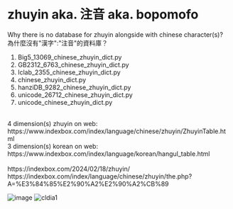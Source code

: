 # zhuyin aka. 注音 aka. bopomofo
Why there is no database for zhuyin alongside with chinese character(s)?<br>
為什麼沒有"漢字":"注音"的資料庫？</br>
1. Big5_13069_chinese_zhuyin_dict.py<br>
2. GB2312_6763_chinese_zhuyin_dict.py</br>
3. lclab_2355_chinese_zhuyin_dict.py</br>
4. chinese_zhuyin_dict.py</br>
5. hanziDB_9282_chinese_zhuyin_dict.py</br>
6. unicode_26712_chinese_zhuyin_dict.py</br>
7. unicode_chinese_zhuyin_dict.py</br>
<br>
4 dimension(s) zhuyin on web: https://www.indexbox.com/index/language/chinese/zhuyin/ZhuyinTable.html</br>
3 dimension(s) korean on web: https://www.indexbox.com/index/language/korean/hangul_table.html</br>
<br>
https://indexbox.com/2024/02/18/zhuyin/<br>
https://indexbox.com/index/language/chinese/zhuyin/the.php?A=%E3%84%85%E2%90%A2%E2%90%A2%CB%89</br>

![image](https://github.com/user-attachments/assets/2c703a93-b7f5-4719-9c68-b6961b5cb37f)
![cldia1](https://github.com/user-attachments/assets/d9014da6-5d81-416e-8c01-c99fc5cd2954)
